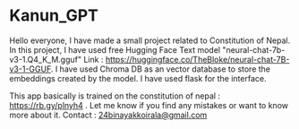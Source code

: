 # Kanun_GPT

Hello everyone, I have made a small project related to Constitution of Nepal. In this project, I have used free Hugging Face Text model "neural-chat-7b-v3-1.Q4_K_M.gguf" Link : https://huggingface.co/TheBloke/neural-chat-7B-v3-1-GGUF. I have used Chroma DB as an vector database to store the embeddings created by the model. I have used flask for the interface.

This app basically is trained on the constitution of nepal : https://rb.gy/plnyh4 . Let me know if you find any mistakes or want to know more about it. Contact : 24binayakkoirala@gmail.com 
